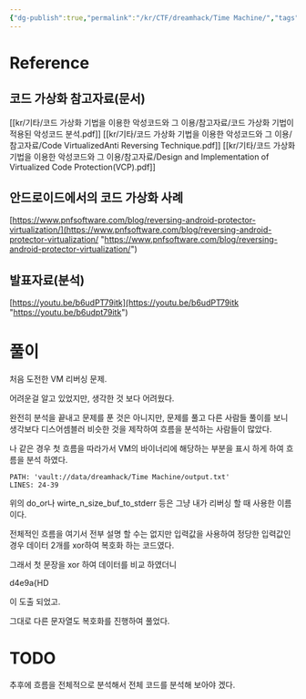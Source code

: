 ```yaml
---
{"dg-publish":true,"permalink":"/kr/CTF/dreamhack/Time Machine/","tags":["reversing","code-virtualize","TODO/need_to_upload"],"created":"2023-07-14","updated":"2023-07-14"}
---
```



# Reference

## 코드 가상화 참고자료(문서)

[[kr/기타/코드 가상화 기법을 이용한 악성코드와 그 이용/참고자료/코드 가상화 기법이 적용된 악성코드 분석.pdf]]
[[kr/기타/코드 가상화 기법을 이용한 악성코드와 그 이용/참고자료/Code VirtualizedAnti Reversing Technique.pdf]]
[[kr/기타/코드 가상화 기법을 이용한 악성코드와 그 이용/참고자료/Design and Implementation of Virtualized Code Protection(VCP).pdf]]


## 안드로이드에서의 코드 가상화 사례

[https://www.pnfsoftware.com/blog/reversing-android-protector-virtualization/](https://www.pnfsoftware.com/blog/reversing-android-protector-virtualization/ "https://www.pnfsoftware.com/blog/reversing-android-protector-virtualization/")

## 발표자료(분석)

[https://youtu.be/b6udPT79itk](https://youtu.be/b6udPT79itk "https://youtu.be/b6udpt79itk")

# 풀이

처음 도전한 VM 리버싱 문제.

어려운걸 알고 있었지만, 생각한 것 보다 어려웠다.

완전히 분석을 끝내고 문제를 푼 것은 아니지만, 문제를 풀고 다른 사람들 풀이를 보니 생각보다 디스어셈블러 비슷한 것을 제작하여 흐름을 분석하는 사람들이 많았다.

나 같은 경우 첫 흐름을 따라가서 VM의 바이너리에 해당하는 부분을 표시 하게 하여 흐름을 분석 하였다.

```embed-c
PATH: 'vault://data/dreamhack/Time Machine/output.txt'
LINES: 24-39

```

위의 do_or나 wirte_n_size_buf_to_stderr 등은 그냥 내가 리버싱 할 때 사용한 이름이다.

전체적인 흐름을 여기서 전부 설명 할 수는 없지만 입력값을 사용하여 정당한 입력값인 경우 데이터 2개를 xor하여 복호화 하는 코드였다. 

그래서 첫 문장을 xor 하여 데이터를 비교 하였더니 

d4e9a{HD

이 도출 되었고.

그대로 다른 문자열도 복호화를 진행하여 풀었다.

# TODO

추후에 흐름을 전체적으로 분석해서 전체 코드를 분석해 보아야 겠다.
